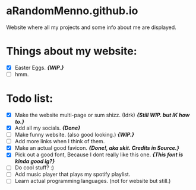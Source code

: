 # aRandomMenno.github.io
Website where all my projects and some info about me are displayed.

# Things about my website:
- [X] Easter Eggs. **_{WIP.}_**
- [ ] hmm.

# Todo list:
- [X] Make the website multi-page or sum shizz. (Idrk) **_{Still WIP. but IK how to.}_**
- [X] Add all my socials. **_{Done}_**
- [ ] Make funny website. (also good looking.) **_{WIP.}_**
- [ ] Add more links when I think of them.
- [X] Make an actual good favicon. **_{Done!, aka skit. Credits in Source.}_** 
- [X] Pick out a good font, Because I dont really like this one. **_{This font is kinda good ig?}_**
- [ ] Do cool stuff? :)
- [ ] Add music player that plays my spotify playlist.
- [ ] Learn actual programming languages. (not for website but still.)